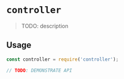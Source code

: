 # `controller`

> TODO: description

## Usage

```typescript
const controller = require('controller');

// TODO: DEMONSTRATE API
```
